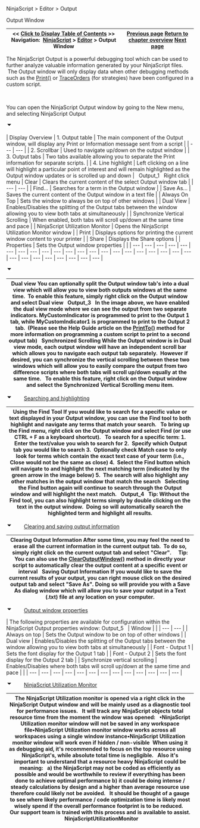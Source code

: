 ﻿


NinjaScript \> Editor \> Output






















Output Window







| \<\< [Click to Display Table of Contents](output.md) \>\> **Navigation:**     [NinjaScript](ninjascript.md) \> [Editor](editor.md) \> Output Window | [Previous page](intelliprompt.md) [Return to chapter overview](editor.md) [Next page](visual_studio_debugging.md) |
| --- | --- |














The NinjaScript Output is a powerful debugging tool which can be used to further analyze valuable information generated by your NinjaScript files.  The Output window will only display data when other debugging methods such as the [Print()](print.md) or [TraceOrders](traceorders.md) (for strategies) have been configured in a custom script.


   

You can open the NinjaScript Output window by going to the New menu, and selecting NinjaScript Output


![tog_minus](tog_minus.gif)




| Display Overview   | 1\. Output table | The main component of the Output window, will display any Print or Information message sent from a script | | --- | --- | | 2\. Scrollbar | Used to navigate up/down on the output window | | 3\. Output tabs | Two tabs available allowing you to separate the Print information for separate scripts. | | 4\. Line highlight | Left clicking on a line will highlight a particular point of interest and will remain highlighted as the Output window updates or is scrolled up and down |      Output_1   Right click menu   | Clear | Clears the current content of the select Output window tab | | --- | --- | | Find... | Searches for a term in the Output window | | Save As... | Saves the current content of the Output window in a text file | | Always On Top | Sets the window to always be on top of other windows | | Dual View | Enables/Disables the splitting of the Output tabs between the window allowing you to view both tabs at simultaneously | | Synchronize Vertical Scrolling | When enabled, both tabs will scroll up/down at the same time and pace | | NinjaScript Utilization Monitor | Opens the NinjaScript Utilization Monitor window | | Print | Displays options for printing the current window content to your printer | | Share | Displays the Share options | | Properties | Sets the Output window properties | |
| --- | --- | --- | --- | --- | --- | --- | --- | --- | --- | --- | --- | --- | --- | --- | --- | --- | --- | --- | --- | --- | --- | --- | --- | --- | --- | --- | --- | --- |



![tog_minus](tog_minus.gif)




| Dual view You can optionally split the Output window tab's into a dual view which will allow you to view both outputs windows at the same time.  To enable this feature, simply right click on the Output window and select Dual view   Output_3   In the image above, we have enabled the dual view mode where we can see the output from two separate indicators. MyCustomIndicator is programmed to print to the Output 1 tab, while MyCustomIndicator1 is programmed to print to the Output 2 tab.  (Please see the Help Guide article on the [PrintTo()](printto.md) method for more information on programming a custom script to print to a second output tab)   Synchronized Scrolling While the Output window is in Dual view mode, each output window will have an independent scroll bar which allows you to navigate each output tab separately.  However if desired, you can synchronize the vertical scrolling between these two windows which will allow you to easily compare the output from two difference scripts where both tabs will scroll up/down equally at the same time.   To enable this feature, right click on the Output window and select the Synchronized Vertical Scrolling menu item. |
| --- |



![tog_minus](tog_minus.gif)        [Searching and highlighting](javascript:HMToggle('toggle','SearchingAndHighlighting','SearchingAndHighlighting_ICON'))




| Using the Find Tool If you would like to search for a specific value or text displayed in your Output window, you can use the Find tool to both highlight and navigate any terms that match your search.   To bring up the Find menu, right click on the Output window and select Find (or use CTRL \+ F as a keyboard shortcut).   To search for a specific term: 1\.  Enter the text/value you wish to search for 2\.  Specify which Output tab you would like to search 3\.  Optionally check Match case to only look for terms which contain the exact text case of your term (i.e., Close would not be the same as close) 4\.  Select the Find button which will navigate to and highlight the next matching term (indicated by the green arrow in the image below) 5\.  The search will also highlight any other matches in the output window that match the search   Selecting the Find button again will continue to search through the Output window and will highlight the next match.   Output_4   Tip: Without the Find tool, you can also highlight terms simply by double clicking on the text in the output window.  Doing so will automatically search the highlighted term and highlight all results. |
| --- |



![tog_minus](tog_minus.gif)        [Clearing and saving output information](javascript:HMToggle('toggle','ClearingAndSavingOutputInformation','ClearingAndSavingOutputInformation_ICON'))




| Clearing Output Information After some time, you may feel the need to erase all the current information in the current output tab.  To do so, simply right click on the current output tab and select "Clear".     Tip: You can also use the [ClearOutputWindow()](clearoutputwindow.md) method in directly your script to automatically clear the output content at a specific event or interval   Saving Output Information If you would like to save the current results of your output, you can right mouse click on the desired output tab and select "Save As". Doing so will provide you with a Save As dialog window which will allow you to save your output in a Text (.txt) file at any location on your computer. |
| --- |



![tog_minus](tog_minus.gif)        [Output window properties](javascript:HMToggle('toggle','OutputWindowProperties','OutputWindowProperties_ICON'))




| The following properties are available for configuration within the NinjaScript Output properties window: Output_5     | Window |  | | --- | --- | | Always on top | Sets the Output window to be on top of other windows | | Dual view | Enables/Disables the splitting of the Output tabs between the window allowing you to view both tabs at simultaneously | | Font \- Output 1 | Sets the font display for the Output 1 tab | | Font \- Output 2 | Sets the font display for the Output 2 tab | | Synchronize vertical scrolling | Enables/Disables where both tabs will scroll up/down at the same time and pace | |
| --- | --- | --- | --- | --- | --- | --- | --- | --- | --- | --- | --- | --- |



![tog_minus](tog_minus.gif)        [NinjaScript Utilization Monitor](javascript:HMToggle('toggle','NinjaScriptUtilizationMonitor','NinjaScriptUtilizationMonitor_ICON'))




| The NinjaScript Utilization monitor is opened via a right click in the NinjaScript Output window and will be mainly used as a diagnostic tool for performance issues.   It will track any NinjaScript objects total resource time from the moment the window was opened:   •NinjaScript Utilization monitor window will not be saved in any workspace file•NinjaScript Utilization monitor window works across all workspaces using a single window instance•NinjaScript Utilization monitor window will work even if hidden / non\-visible  When using it as debugging aid, it's recommended to focus on the top resource using NinjaScript's, while absolute total time is negligible.   Also it's important to understand that a resource heavy NinjaScript could be meaning:   a) the NinjaScript may not be coded as efficiently as possible and would be worthwhile to review if everything has been done to achieve optimal performance b) it could be doing intense / steady calculations by design and a higher than average resource use therefore could likely not be avoided.   It should be thought of a gauge to see where likely performance / code optimization time is likely most wisely spend if the overall performance footprint is to be reduced.   Our support team is trained with this process and is available to assist.   NinjaScriptUtilizationMonitor |
| --- |



## 









